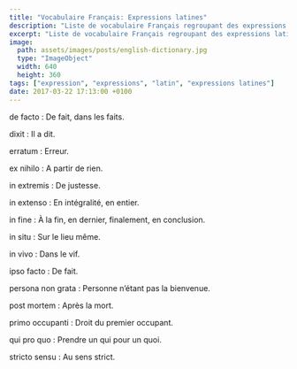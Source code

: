 ```yaml
---
title: "Vocabulaire Français: Expressions latines"
description: "Liste de vocabulaire Français regroupant des expressions latines relativement courantes."
excerpt: "Liste de vocabulaire Français regroupant des expressions latines relativement courantes."
image:
  path: assets/images/posts/english-dictionary.jpg
  type: "ImageObject"
  width: 640
  height: 360
tags: ["expression", "expressions", "latin", "expressions latines"]
date: 2017-03-22 17:13:00 +0100
---
```


de facto
: De fait, dans les faits.

dixit
: Il a dit.

erratum
: Erreur.

ex nihilo
: A partir de rien.

in extremis
: De justesse.

in extenso
: En intégralité, en entier.

in fine
: À la fin, en dernier, finalement, en conclusion.

in situ
: Sur le lieu même.

in vivo
: Dans le vif.

ipso facto
: De fait.

persona non grata
: Personne n’étant pas la bienvenue.

post mortem
: Après la mort.

primo occupanti
: Droit du premier occupant.

qui pro quo
: Prendre un qui pour un quoi.

stricto sensu
: Au sens strict.
